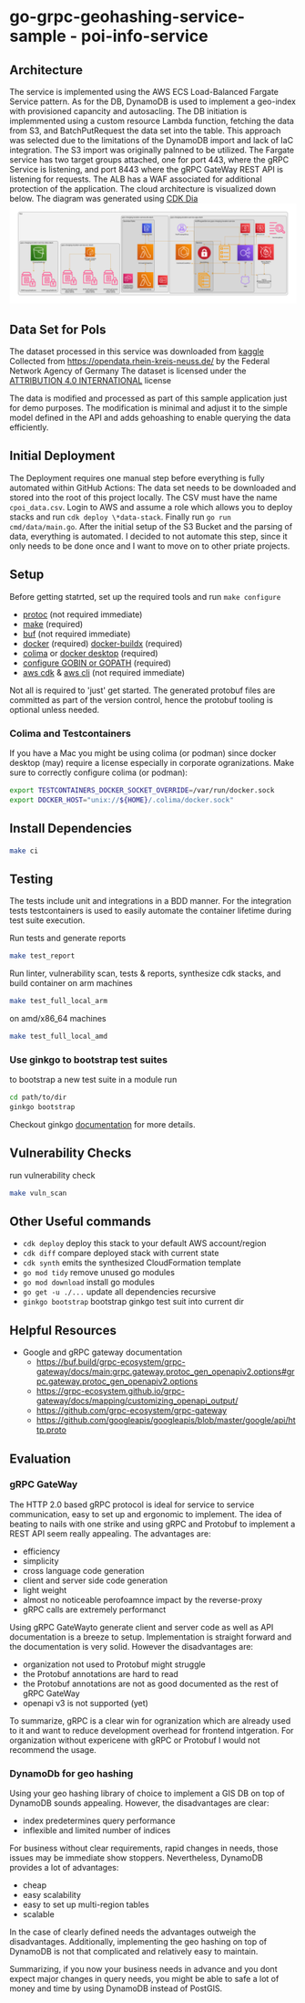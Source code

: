 # go-grpc-geohashing-service-sample - poi-info-service

## Architecture

The service is implemented using the AWS ECS Load-Balanced Fargate Service pattern.
As for the DB, DynamoDB is used to implement a geo-index with provisioned capancity and autosacling.
The DB initiation is implemmented using a custom resource Lambda function, fetching the data from S3,
and BatchPutRequest the data set into the table. This approach was selected due to the limitations of the DynamoDB
import and lack of IaC integration. The S3 import was originally palnned to be utilized.
The Fargate service has two target groups attached, one for port 443, where the gRPC Service is listening,
and port 8443 where the gRPC GateWay REST API is listening for requests.
The ALB has a WAF associated for additional protection of the application.
The cloud architecture is visualized down below. The diagram was generated using [CDK Dia](https://github.com/pistazie/cdk-dia)
![Architecture](diagram.png)

## Data Set for PoIs

The dataset processed in this service was downloaded from
[kaggle](https://www.kaggle.com/datasets/mexwell/electric-vehicle-charging-in-germany)
Collected from https://opendata.rhein-kreis-neuss.de/ by the Federal Network
Agency of Germany The dataset is licensed under the
[ATTRIBUTION 4.0 INTERNATIONAL](https://creativecommons.org/licenses/by/4.0/)
license

The data is modified and processed as part of this sample application just for
demo purposes. The modification is minimal and adjust it to the simple model
defined in the API and adds gehoashing to enable querying the data efficiently.

## Initial Deployment

The Deployment requires one manual step before everything is fully automated within GitHub Actions:
The data set needs to be downloaded and stored into the root of this project locally.
The CSV must have the name `cpoi_data.csv`. Login to AWS and assume a role which allows you to deploy stacks and run `cdk deploy \*data-stack`.
Finally run `go run cmd/data/main.go`.
After the initial setup of the S3 Bucket and the parsing of data, everything is automated.
I decided to not automate this step, since it only needs to be done once and I want to move on to other priate projects.

## Setup

Before getting statrted, set up the required tools and run `make configure`

- [protoc](https://grpc.io/docs/protoc-installation/) (not required immediate)
- [make](https://www.gnu.org/software/make/) (required)
- [buf](https://buf.build/docs/installation) (not required immediate)
- [docker](https://docs.docker.com/engine/install/) (required)
  [docker-buildx](https://github.com/docker/buildx) (required)
- [colima](https://github.com/abiosoft/colima) or
  [docker desktop](https://www.docker.com/products/docker-desktop/) (required)
- [configure GOBIN or GOPATH](https://go.dev/wiki/SettingGOPATH) (required)
- [aws cdk](https://docs.aws.amazon.com/cdk/v2/guide/getting_started.html) &
  [aws cli](https://docs.aws.amazon.com/cli/latest/userguide/getting-started-install.html) (not required immediate)

Not all is required to 'just' get started.
The generated protobuf files are committed as part of the version control, hence the protobuf tooling is optional unless needed.

### Colima and Testcontainers

If you have a Mac you might be using colima (or podman) since docker desktop (may) require a
license especially in corporate ogranizations. Make sure to correctly configure
colima (or podman):

```bash
export TESTCONTAINERS_DOCKER_SOCKET_OVERRIDE=/var/run/docker.sock
export DOCKER_HOST="unix://${HOME}/.colima/docker.sock"
```

## Install Dependencies

```bash
make ci
```

## Testing

The tests include unit and integrations in a BDD manner. For the integration
tests testcontainers is used to easily automate the container lifetime during
test suite execution.

Run tests and generate reports

```bash
make test_report
```

Run linter, vulnerability scan, tests & reports, synthesize cdk stacks, and
build container on arm machines

```bash
make test_full_local_arm
```

on amd/x86_64 machines

```bash
make test_full_local_amd
```

### Use ginkgo to bootstrap test suites

to bootstrap a new test suite in a module run

```bash
cd path/to/dir
ginkgo bootstrap
```

Checkout ginkgo [documentation](https://onsi.github.io/ginkgo/) for more
details.

## Vulnerability Checks

run vulnerability check

```bash
make vuln_scan
```

## Other Useful commands

- `cdk deploy` deploy this stack to your default AWS account/region
- `cdk diff` compare deployed stack with current state
- `cdk synth` emits the synthesized CloudFormation template
- `go mod tidy` remove unused go modules
- `go mod download` install go modules
- `go get -u ./...` update all dependencies recursive
- `ginkgo bootstrap` bootstrap ginkgo test suit into current dir

## Helpful Resources

- Google and gRPC gateway documentation
  - https://buf.build/grpc-ecosystem/grpc-gateway/docs/main:grpc.gateway.protoc_gen_openapiv2.options#grpc.gateway.protoc_gen_openapiv2.options
  - https://grpc-ecosystem.github.io/grpc-gateway/docs/mapping/customizing_openapi_output/
  - https://github.com/grpc-ecosystem/grpc-gateway
  - https://github.com/googleapis/googleapis/blob/master/google/api/http.proto

## Evaluation

### gRPC GateWay

The HTTP 2.0 based gRPC protocol is ideal for service to service communication, easy to set up and ergonomic to implement.
The idea of beating to nails with one strike and using gRPC and Protobuf to implement a REST API seem really appealing.
The advantages are:

- efficiency
- simplicity
- cross language code generation
- client and server side code generation
- light weight
- almost no noticeable perofoamnce impact by the reverse-proxy
- gRPC calls are extremely performanct

Using gRPC GateWayto generate client and server code as well as API documentation is a breeze to setup.
Implementation is straight forward and the documentation is very solid.
However the disadvantages are:

- organization not used to Protobuf might struggle
- the Protobuf annotations are hard to read
- the Protobuf annotations are not as good documented as the rest of gRPC GateWay
- openapi v3 is not supported (yet)

To summarize, gRPC is a clear win for ogranization which are already used to it and want to reduce development overhead for frontend intgeration.
For organization without expericene with gRPC or Protobuf I would not recommend the usage.

### DynamoDb for geo hashing

Using your geo hashing library of choice to implement a GIS DB on top of DynamoDB sounds appealing.
However, the disadvantages are clear:

- index predetermines query performance
- inflexible and limited number of indices

For business without clear requirements, rapid changes in needs, those issues may be immediate show stoppers.
Nevertheless, DynamoDB provides a lot of advantages:

- cheap
- easy scalability
- easy to set up multi-region tables
- scalable

In the case of clearly defined needs the advantages outweigh the disadvantages.
Additionally, implementing the geo hashing on top of DynamoDB is not that complicated and relatively easy to maintain.

Summarizing, if you now your business needs in advance and you dont expect major changes in query needs, you might be able to safe a lot of money and time by
using DynamoDB instead of PostGIS.
